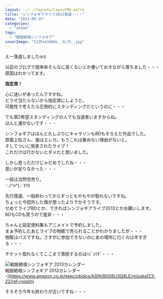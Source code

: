 ```yaml
---
layout: ../../layouts/LayoutMd.astro
title: "シンフォギアライブ2012落選・・・"
date: "2012-09-25"
categories: 
  - "anime"
tags: 
  - "戦姫絶唱シンフォギア"
coverImage: "51ZPxk1GWGL._SL75_.jpg"
---
```


えー落選しましたorz

以前のブログで競争率そんなに高くないとか書いておきながら落ちました・・・  
原因はわかってます。

**指定席！**

心に迷いがあったんですかね。  
どうせ当たらないから指定席にしようと。  
可能性で考えたら圧倒的にスタンディングだというのに・・・

でも第2希望スタンディングの人でも当選者いますからね。  
ほんと運がないです・・・

シンフォギアはほんと久しぶりにキャラソンもBDもそろえた作品でした。  
原案上松さん、曲はエレガ。もうこれは集めない理由がないと。  
そしてついに発表されたライブ！  
これだけは行かないとダメだと思いました。

しかし思っただけじゃだめでしたね・・・  
思いが足りなかった・・・

一般は当然空売り。  
＼(^o^)／ｵﾜﾀ

先行落選、一般終わってからずっともやもやが取れないですね。  
ちょっと今回外した傷が思ったよりでかそうです。  
せめてライブBDとか、できればシンフォギアライブ2013とかお願いします。  
BDもCDも買うので是非・・・

ちゃんと設定資料集もアニメイトで予約しました。  
まぁ予約したあとライブの物販で売られることがわかりましたが・・・  
物販はパスですね。さすがに参加できないのにあの場所に行くのは辛すぎる・・・

チケット取れなくてここまで落胆するのはﾊｼﾞﾒﾃﾀﾞ・・・

![戦姫絶唱シンフォギア 2013カレンダー](/archive/images/51ZPxk1GWGL._SL75_.jpg)  
戦姫絶唱シンフォギア 2013カレンダー  
\-](https://www.amazon.co.jp/exec/obidos/ASIN/B008U3Q8LE/mizuka123-22/ref=nosim)

そろそろ今年も終わりが近いですね・・・
